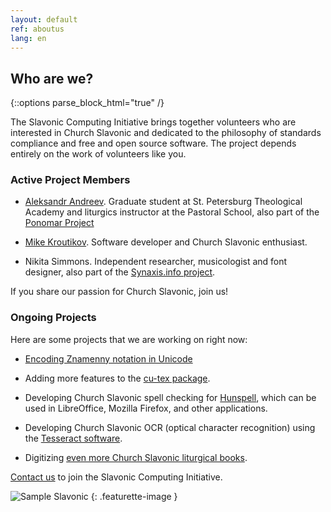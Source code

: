 ```yaml
---
layout: default
ref: aboutus
lang: en
---
```

## Who are we?

{::options parse_block_html="true" /}
<div class="row"><div class="col-md-9">

The Slavonic Computing Initiative brings together volunteers who are interested in Church Slavonic 
and dedicated to the philosophy of standards compliance and free and open source software. 
The project depends entirely on the work of volunteers like you.

### Active Project Members

* [Aleksandr Andreev](https://orthodoxtheologicalschool.academia.edu/AleksandrAndreev).
  Graduate student at St. Petersburg Theological Academy and liturgics instructor at the Pastoral School,
  also part of the [Ponomar Project](https://www.ponomar.net/)

* [Mike Kroutikov](https://github.com/pgmmpk). Software developer and Church Slavonic enthusiast.

* Nikita Simmons. Independent researcher, musicologist and font designer,
  also part of the [Synaxis.info project](http://www.synaxis.info/).

If you share our passion for Church Slavonic, join us!

### Ongoing Projects

Here are some projects that we are working on right now:

* [Encoding Znamenny notation in Unicode](music.html)

* Adding more features to the [cu-tex package](https://github.com/slavonic/cu-tex).

* Developing Church Slavonic spell checking for [Hunspell](https://hunspell.github.io/),
which can be used in LibreOffice, Mozilla Firefox, and other applications.

* Developing Church Slavonic OCR (optical character recognition) using the
[Tesseract software](https://github.com/tesseract-ocr/tesseract).

* Digitizing [even more Church Slavonic liturgical books](http://minei.ru/minea/advanced).

[Contact us](https://www.ponomar.net/mailman/listinfo/sci-users_ponomar.net)
to join the Slavonic Computing Initiative.

</div><div class="col-md-3 hidden-sm-down">

![Sample Slavonic](https://www.ponomar.net/images/sample_page.png)
{: .featurette-image }

</div></div>
